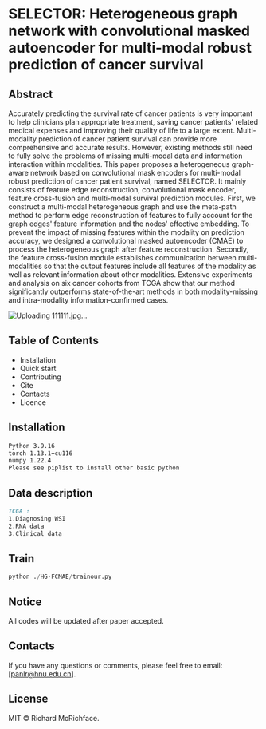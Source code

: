 # SELECTOR: Heterogeneous graph network with convolutional masked autoencoder for multi-modal robust prediction of cancer survival

## Abstract

Accurately predicting the survival rate of cancer patients is very important to help clinicians plan appropriate treatment, saving cancer patients' related medical expenses and improving their quality of life to a large extent. Multi-modality prediction of cancer patient survival can provide more comprehensive and accurate results. However, existing methods still need to fully solve the problems of missing multi-modal data and information interaction within modalities. This paper proposes a heterogeneous graph-aware network based on convolutional mask encoders for multi-modal robust prediction of cancer patient survival, named SELECTOR. It mainly consists of feature edge reconstruction, convolutional mask encoder, feature cross-fusion and multi-modal survival prediction modules. First, we construct a multi-modal heterogeneous graph and use the meta-path method to perform edge reconstruction of features to fully account for the graph edges' feature information and the nodes' effective embedding. To prevent the impact of missing features within the modality on prediction accuracy, we designed a convolutional masked autoencoder (CMAE) to process the heterogeneous graph after feature reconstruction. Secondly, the feature cross-fusion module establishes communication between multi-modalities so that the output features include all features of the modality as well as relevant information about other modalities. Extensive experiments and analysis on six cancer cohorts from TCGA show that our method significantly outperforms state-of-the-art methods in both modality-missing and intra-modality information-confirmed cases.

![Uploading 111111.jpg…]()



## Table of Contents

- Installation
- Quick start
- Contributing
- Cite
- Contacts
- Licence

## Installation

```markdown
Python 3.9.16
torch 1.13.1+cu116
numpy 1.22.4
Please see piplist to install other basic python 
```

## Data description

```markdown
TCGA :
1.Diagnosing WSI
2.RNA data
3.Clinical data
```

## Train

```python
python ./HG-FCMAE/trainour.py
```

## Notice

All codes will be updated after paper accepted.

## Contacts

If you have any questions or comments, please feel free to email: [panlr@hnu.edu.cn].

## License

MIT © Richard McRichface.
